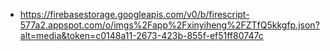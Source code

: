 - https://firebasestorage.googleapis.com/v0/b/firescript-577a2.appspot.com/o/imgs%2Fapp%2Fxinyiheng%2FZTfQ5kkgfp.json?alt=media&token=c0148a11-2673-423b-855f-ef51ff80747c
